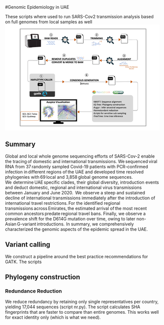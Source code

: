 #Genomic Epidemiology in UAE

These scripts where used to run SARS-Cov2 transmission analysis based on full genomes from 
local samples as well 
![Workflow](workflow.png)

## Summary
Global and local whole genome sequencing efforts of SARS-Cov-2 enable the tracing of domestic and international transmissions. We sequenced viral RNA from 37 randomly sampled Covid-19 patients with PCR-confirmed infection in different regions of the UAE and developed time resolved phylogenies with 69 local and 3,858 global genome sequences.  
We  determine UAE specific clades, their global diversity, introduction events and deduct domestic, regional and international virus transmissions between January and June 2020.  We observe a steep and sustained decline of international transmissions immediately after the introduction of international travel restrictions. For the identified regional transmissions across Emirates, the estimated arrival of the most recent common ancestors predate regional travel bans. Finally, we observe a prevalence shift for the D614G mutation over time, owing to later non-Asian G-variant introductions.  In summary, we comprehensively characterized the genomic aspects of the epidemic spread in the UAE.  

## Variant calling
We construct a pipeline around the best practice recommendations for GATK.
The scripts 

## Phylogeny construction
### Redundance Reduction
We  reduce redundancy by retaining only single representatives per country, 
yielding 17,044 sequences (script nr.py). 
The script calculates SHA fingerprints that are faster to compare than entire genomes.
This works well for exact identity only (which is what we need).